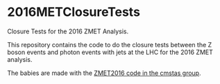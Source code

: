 # 2016METClosureTests
Closure Tests for the 2016 ZMET Analysis.

This repository contains the code to do the closure tests between the Z boson events and photon events with jets at the LHC for the 2016 ZMET analysis.

The babies are made with the [ZMET2016 code in the cmstas group](https://github.com/cmstas/ZMET2016). 